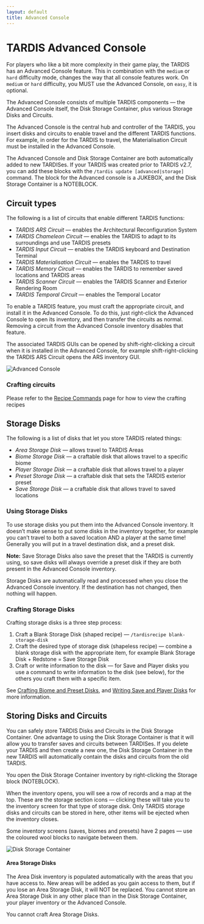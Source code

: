 ```yaml
---
layout: default
title: Advanced Console
---
```



# TARDIS Advanced Console

For players who like a bit more complexity in their game play, the TARDIS has an 
Advanced Console feature. This in combination with the `medium` or `hard` 
difficulty mode, changes the way that all console features work. On `medium` or 
`hard` difficulty, you MUST use the Advanced Console, on `easy`, it is optional.

The Advanced Console consists of multiple TARDIS components — the Advanced Console 
itself, the Disk Storage Container, plus various Storage Disks and Circuits.

The Advanced Console is the central hub and controller of the TARDIS, you insert 
disks and circuits to enable travel and the different TARDIS functions. For 
example, in order for the TARDIS to travel, the Materialisation Circuit must be 
installed in the Advanced Console.

The Advanced Console and Disk Storage Container are both automatically added to 
new TARDISes. If your TARDIS was created prior to TARDIS v2.7, you can add these 
blocks with the `/tardis update [advanced|storage]` command. The block for the 
Advanced console is a JUKEBOX, and the Disk Storage Container is a NOTEBLOCK.

## Circuit types

The following is a list of circuits that enable different TARDIS functions:

- _TARDIS ARS Circuit_ — enables the Architectural Reconfiguration System
- _TARDIS Chameleon Circuit_ — enables the TARDIS to adapt to its surroundings 
  and use TARDIS presets
- _TARDIS Input Circuit_ — enables the TARDIS keyboard and Destination Terminal
- _TARDIS Materialisation Circuit_ — enables the TARDIS to travel
- _TARDIS Memory Circuit_ — enables the TARDIS to remember saved locations and 
  TARDIS areas
- _TARDIS Scanner Circuit_ — enables the TARDIS Scanner and Exterior Rendering Room
- _TARDIS Temporal Circuit_ — enables the Temporal Locator

To enable a TARDIS feature, you must craft the appropriate circuit, and install 
it in the Advanced Console. To do this, just right-click the Advanced Console to 
open its inventory, and then transfer the circuits as normal. Removing a circuit 
from the Advanced Console inventory disables that feature.

The associated TARDIS GUIs can be opened by shift-right-clicking a circuit when 
it is installed in the Advanced Console, for example shift-right-clicking the 
TARDIS ARS Circuit opens the ARS inventory GUI.

![Advanced Console](images/docs/advancedconsoleinv.jpg)

### Crafting circuits

Please refer to the [Recipe Commands](recipe-commands.html) page for how to view 
the crafting recipes

## Storage Disks

The following is a list of disks that let you store TARDIS related things:

- _Area Storage Disk_ — allows travel to TARDIS Areas
- _Biome Storage Disk_ — a craftable disk that allows travel to a specific biome
- _Player Storage Disk_ — a craftable disk that allows travel to a player
- _Preset Storage Disk_ — a craftable disk that sets the TARDIS exterior preset
- _Save Storage Disk_ — a craftable disk that allows travel to saved locations

### Using Storage Disks

To use storage disks you put them into the Advanced Console inventory. It doesn’t 
make sense to put some disks in the inventory together, for example you can’t 
travel to both a saved location AND a player at the same time! Generally you will 
put in a travel destination disk, and a preset disk.

**Note:** Save Storage Disks also save the preset that the TARDIS is currently 
using, so save disks will always override a preset disk if they are both present 
in the Advanced Console inventory.

Storage Disks are automatically read and processed when you close the Advanced 
Console inventory. If the destination has not changed, then nothing will happen.

### Crafting Storage Disks

Crafting storage disks is a three step process:

1. Craft a Blank Storage Disk (shaped recipe) — `/tardisrecipe blank-storage-disk`
2. Craft the desired type of storage disk (shapeless recipe) — combine a blank 
   storage disk with the appropriate item, for example Blank Storage Disk + Redstone = Save Storage Disk
3. Craft or write information to the disk — for Save and Player disks you use a 
   command to write information to the disk (see below), for the others you craft 
   them with a specific item.

See [Crafting Biome and Preset Disks](crafting-disks.html), and 
[Writing Save and Player Disks](writing-disks.html) for more information.

## Storing Disks and Circuits

You can safely store TARDIS Disks and Circuits in the Disk Storage Container. 
One advantage to using the Disk Storage Container is that it will allow you to 
transfer saves and circuits between TARDISes. If you delete your TARDIS and then 
create a new one, the Disk Storage Container in the new TARDIS will automatically 
contain the disks and circuits from the old TARDIS.

You open the Disk Storage Container inventory by right-clicking the Storage block (NOTEBLOCK).

When the inventory opens, you will see a row of records and a map at the top. 
These are the storage section icons — clicking these will take you to the 
inventory screen for that type of storage disk. Only TARDIS storage disks and 
circuits can be stored in here, other items will be ejected when the inventory closes.

Some inventory screens (saves, biomes and presets) have 2 pages — use the 
coloured wool blocks to navigate between them.

![Disk Storage Container](images/docs/diskstoragecontainer.jpg)

#### Area Storage Disks

The Area Disk inventory is populated automatically with the areas that you have 
access to. New areas will be added as you gain access to them, but if you lose 
an Area Storage Disk, it will NOT be replaced. You cannot store an Area Storage 
Disk in any other place than in the Disk Storage Container, your player inventory 
or the Advanced Console.

You cannot craft Area Storage Disks.
